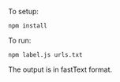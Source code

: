 To setup:

```
npm install
```

To run:

```
npm label.js urls.txt
```

The output is in fastText format.
